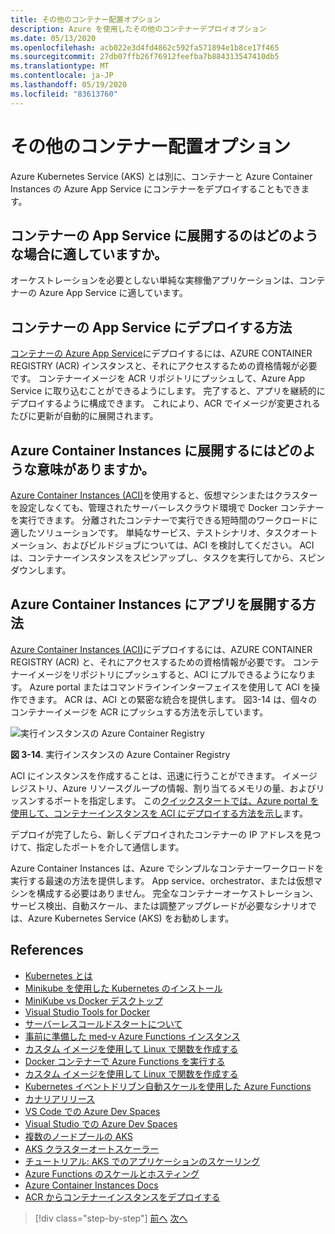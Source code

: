```yaml
---
title: その他のコンテナー配置オプション
description: Azure を使用したその他のコンテナーデプロイオプション
ms.date: 05/13/2020
ms.openlocfilehash: acb022e3d4fd4862c592fa571894e1b8ce17f465
ms.sourcegitcommit: 27db07ffb26f76912feefba7b884313547410db5
ms.translationtype: MT
ms.contentlocale: ja-JP
ms.lasthandoff: 05/19/2020
ms.locfileid: "83613760"
---
```

# <a name="other-container-deployment-options"></a>その他のコンテナー配置オプション

Azure Kubernetes Service (AKS) とは別に、コンテナーと Azure Container Instances の Azure App Service にコンテナーをデプロイすることもできます。

## <a name="when-does-it-make-sense-to-deploy-to-app-service-for-containers"></a>コンテナーの App Service に展開するのはどのような場合に適していますか。

オーケストレーションを必要としない単純な実稼働アプリケーションは、コンテナーの Azure App Service に適しています。

## <a name="how-to-deploy-to-app-service-for-containers"></a>コンテナーの App Service にデプロイする方法

[コンテナーの Azure App Service](https://azure.microsoft.com/services/app-service/containers/)にデプロイするには、AZURE CONTAINER REGISTRY (ACR) インスタンスと、それにアクセスするための資格情報が必要です。 コンテナーイメージを ACR リポジトリにプッシュして、Azure App Service に取り込むことができるようにします。 完了すると、アプリを継続的にデプロイするように構成できます。 これにより、ACR でイメージが変更されるたびに更新が自動的に展開されます。

## <a name="when-does-it-make-sense-to-deploy-to-azure-container-instances"></a>Azure Container Instances に展開するにはどのような意味がありますか。

[Azure Container Instances (ACI)](https://azure.microsoft.com/services/container-instances/)を使用すると、仮想マシンまたはクラスターを設定しなくても、管理されたサーバーレスクラウド環境で Docker コンテナーを実行できます。 分離されたコンテナーで実行できる短時間のワークロードに適したソリューションです。 単純なサービス、テストシナリオ、タスクオートメーション、およびビルドジョブについては、ACI を検討してください。 ACI は、コンテナーインスタンスをスピンアップし、タスクを実行してから、スピンダウンします。

## <a name="how-to-deploy-an-app-to-azure-container-instances"></a>Azure Container Instances にアプリを展開する方法

[Azure Container Instances (ACI)](https://docs.microsoft.com/azure/container-instances/)にデプロイするには、AZURE CONTAINER REGISTRY (ACR) と、それにアクセスするための資格情報が必要です。 コンテナーイメージをリポジトリにプッシュすると、ACI にプルできるようになります。 Azure portal またはコマンドラインインターフェイスを使用して ACI を操作できます。 ACR は、ACI との緊密な統合を提供します。 図3-14 は、個々のコンテナーイメージを ACR にプッシュする方法を示しています。

![実行インスタンスの Azure Container Registry](./media/acr-runinstance-contextmenu.png)

**図 3-14**. 実行インスタンスの Azure Container Registry

ACI にインスタンスを作成することは、迅速に行うことができます。 イメージレジストリ、Azure リソースグループの情報、割り当てるメモリの量、およびリッスンするポートを指定します。 この[クイックスタートでは、Azure portal を使用して、コンテナーインスタンスを ACI にデプロイする方法を示し](https://docs.microsoft.com/azure/container-instances/container-instances-quickstart-portal)ます。

デプロイが完了したら、新しくデプロイされたコンテナーの IP アドレスを見つけて、指定したポートを介して通信します。

Azure Container Instances は、Azure でシンプルなコンテナーワークロードを実行する最速の方法を提供します。 App service、orchestrator、または仮想マシンを構成する必要はありません。 完全なコンテナーオーケストレーション、サービス検出、自動スケール、または調整アップグレードが必要なシナリオでは、Azure Kubernetes Service (AKS) をお勧めします。

## <a name="references"></a>References

- [Kubernetes とは](https://blog.newrelic.com/engineering/what-is-kubernetes/)
- [Minikube を使用した Kubernetes のインストール](https://kubernetes.io/docs/setup/learning-environment/minikube/)
- [MiniKube vs Docker デスクトップ](https://medium.com/containers-101/local-kubernetes-for-windows-minikube-vs-docker-desktop-25a1c6d3b766)
- [Visual Studio Tools for Docker](https://docs.microsoft.com/dotnet/standard/containerized-lifecycle-architecture/design-develop-containerized-apps/visual-studio-tools-for-docker)
- [サーバーレスコールドスタートについて](https://azure.microsoft.com/blog/understanding-serverless-cold-start/)
- [事前に準備した med-v Azure Functions インスタンス](https://docs.microsoft.com/azure/azure-functions/functions-premium-plan#pre-warmed-instances)
- [カスタム イメージを使用して Linux で関数を作成する](https://docs.microsoft.com/azure/azure-functions/functions-create-function-linux-custom-image)
- [Docker コンテナーで Azure Functions を実行する](https://markheath.net/post/azure-functions-docker)
- [カスタム イメージを使用して Linux で関数を作成する](https://docs.microsoft.com/azure/azure-functions/functions-create-function-linux-custom-image)
- [Kubernetes イベントドリブン自動スケールを使用した Azure Functions](https://docs.microsoft.com/azure/azure-functions/functions-kubernetes-keda)
- [カナリアリリース](https://martinfowler.com/bliki/CanaryRelease.html)
- [VS Code での Azure Dev Spaces](https://docs.microsoft.com/azure/dev-spaces/quickstart-netcore)
- [Visual Studio での Azure Dev Spaces](https://docs.microsoft.com/azure/dev-spaces/quickstart-netcore-visualstudio)
- [複数のノードプールの AKS](https://docs.microsoft.com/azure/aks/use-multiple-node-pools)
- [AKS クラスターオートスケーラー](https://docs.microsoft.com/azure/aks/cluster-autoscaler)
- [チュートリアル: AKS でのアプリケーションのスケーリング](https://docs.microsoft.com/azure/aks/tutorial-kubernetes-scale)
- [Azure Functions のスケールとホスティング](https://docs.microsoft.com/azure/azure-functions/functions-scale)
- [Azure Container Instances Docs](https://docs.microsoft.com/azure/container-instances/)
- [ACR からコンテナーインスタンスをデプロイする](https://docs.microsoft.com/azure/container-instances/container-instances-using-azure-container-registry#deploy-with-azure-portal)

>[!div class="step-by-step"]
>[前へ](scale-containers-serverless.md)
>[次へ](communication-patterns.md)
